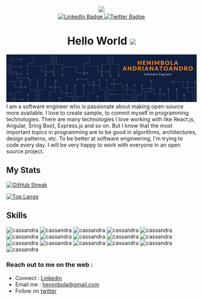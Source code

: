 
<div align="center">
    <img src="https://media.giphy.com/media/lP8xu5t2DLGG045H8F/giphy.gif" width="" height="150"/>
    <div id="badges">
    <a href="https://www.linkedin.com/in/henimbola-tsihala-andrianatoandro-1a564a170/">
        <img src="https://img.shields.io/badge/LinkedIn-blue?style=for-the-badge&logo=linkedin&logoColor=white" alt="LinkedIn Badge"/>
    </a>
    <a href="https://twitter.com/henimbola">
        <img src="https://img.shields.io/badge/Twitter-blue?style=for-the-badge&logo=twitter&logoColor=white" alt="Twitter Badge"/>
    </a>
    </div>
    <h1>
        Hello World
        <img src="https://media.giphy.com/media/hvRJCLFzcasrR4ia7z/giphy.gif" width="30px"/>
    </h1>
</div>

<img alt="Henimbola Andrianatoandr banner" src="assets/heni-banner.png"/>
I am a software engineer who is passionate about making open-source more available. I love to create sample, to commit myself in programming technologies.
There are many technologies I love working with like React.js, Angular, Sring Boot, Express.js and so on. But I know that the most important topics in programming are to be good in algorithms, architectures, design patterns, etc. To be better at software engineering, I'm trying to code every day. I will be very happy to work with everyone in an open source project.

## My Stats
[![GitHub Streak](https://github-readme-streak-stats.herokuapp.com/?user=henimbola&theme=tokyonight&hide_border=true)](https://git.io/streak-stats)

[![Top Langs](https://github-readme-stats.vercel.app/api/top-langs/?username=henimbola&layout=compact&theme=vision-friendly-dark)](https://github.com/anuraghazra/github-readme-stats)

## Skills

<p align="left">
<img src="https://www.vectorlogo.zone/logos/java/java-icon.svg" alt="cassandra" width="40" height="40"/>
<img src="https://www.vectorlogo.zone/logos/springio/springio-icon.svg" alt="cassandra" width="40" height="40"/>
<img src="https://www.vectorlogo.zone/logos/angular/angular-icon.svg" alt="cassandra" width="40" height="40"/>
<img src="https://www.vectorlogo.zone/logos/reactjs/reactjs-icon.svg" alt="cassandra" width="40" height="40"/>
<img src="https://www.vectorlogo.zone/logos/nodejs/nodejs-icon.svg" alt="cassandra" width="40" height="40"/>
<img src="https://www.vectorlogo.zone/logos/flutterio/flutterio-icon.svg" alt="cassandra" width="40" height="40"/>
<img src="https://www.vectorlogo.zone/logos/dartlang/dartlang-icon.svg" alt="cassandra" width="40" height="40"/>
<img src="https://www.vectorlogo.zone/logos/javascript/javascript-icon.svg" alt="cassandra" width="40" height="40"/>
<img src="https://www.vectorlogo.zone/logos/python/python-icon.svg" alt="cassandra" width="40" height="40"/>
<img src="https://www.vectorlogo.zone/logos/typescriptlang/typescriptlang-icon.svg" alt="cassandra" width="40" height="40"/>
<img src="https://www.vectorlogo.zone/logos/expressjs/expressjs-icon.svg" alt="cassandra" width="40" height="40"/>
<img src="https://www.vectorlogo.zone/logos/mongodb/mongodb-icon.svg" alt="cassandra" width="40" height="40"/>
<img src="https://www.vectorlogo.zone/logos/postgresql/postgresql-icon.svg" alt="cassandra" width="40" height="40"/>
<img src="https://www.vectorlogo.zone/logos/mysql/mysql-icon.svg" alt="cassandra" width="40" height="40"/>
<img src="https://www.vectorlogo.zone/logos/amazon_aws/amazon_aws-icon.svg" alt="cassandra" width="40" height="40"/>
<img src="https://www.vectorlogo.zone/logos/docker/docker-icon.svg" alt="cassandra" width="40" height="40"/></p>

### Reach out to me on the web :
- Connect : [Linkedin](https://www.linkedin.com/in/henimbola-tsihala-andrianatoandro-1a564a170/)
- Email me : [henimbola@gmail.com](henimbola@gmail.com)
- Follow on [twitter](https://twitter.com/henimbola)